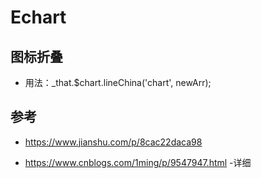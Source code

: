# Echart

## 图标折叠

- 用法：_that.$chart.lineChina('chart', newArr);

## 参考

- https://www.jianshu.com/p/8cac22daca98

- https://www.cnblogs.com/1ming/p/9547947.html  -详细